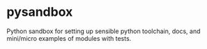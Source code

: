 # pysandbox
Python sandbox for setting up sensible python toolchain, docs, and mini/micro examples of modules with tests.
